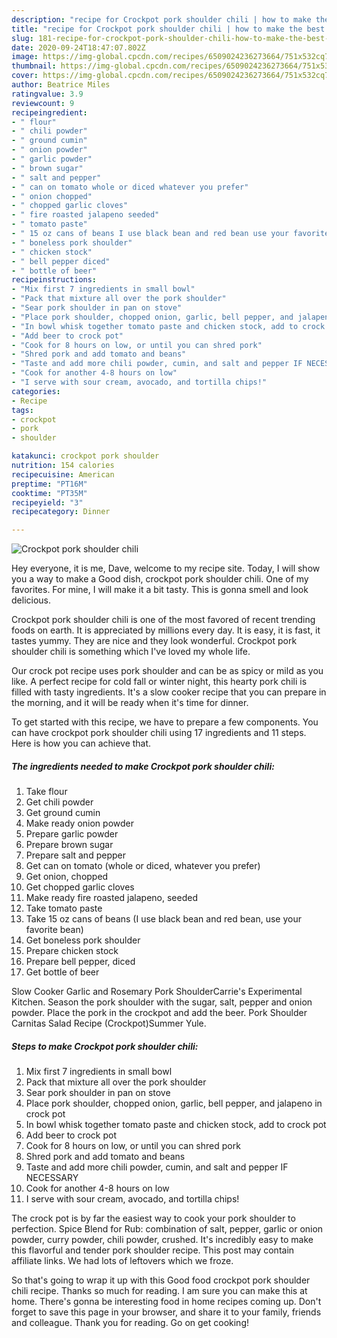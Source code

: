 ```yaml
---
description: "recipe for Crockpot pork shoulder chili | how to make the best Crockpot pork shoulder chili"
title: "recipe for Crockpot pork shoulder chili | how to make the best Crockpot pork shoulder chili"
slug: 181-recipe-for-crockpot-pork-shoulder-chili-how-to-make-the-best-crockpot-pork-shoulder-chili
date: 2020-09-24T18:47:07.802Z
image: https://img-global.cpcdn.com/recipes/6509024236273664/751x532cq70/crockpot-pork-shoulder-chili-recipe-main-photo.jpg
thumbnail: https://img-global.cpcdn.com/recipes/6509024236273664/751x532cq70/crockpot-pork-shoulder-chili-recipe-main-photo.jpg
cover: https://img-global.cpcdn.com/recipes/6509024236273664/751x532cq70/crockpot-pork-shoulder-chili-recipe-main-photo.jpg
author: Beatrice Miles
ratingvalue: 3.9
reviewcount: 9
recipeingredient:
- " flour"
- " chili powder"
- " ground cumin"
- " onion powder"
- " garlic powder"
- " brown sugar"
- " salt and pepper"
- " can on tomato whole or diced whatever you prefer"
- " onion chopped"
- " chopped garlic cloves"
- " fire roasted jalapeno seeded"
- " tomato paste"
- " 15 oz cans of beans I use black bean and red bean use your favorite bean"
- " boneless pork shoulder"
- " chicken stock"
- " bell pepper diced"
- " bottle of beer"
recipeinstructions:
- "Mix first 7 ingredients in small bowl"
- "Pack that mixture all over the pork shoulder"
- "Sear pork shoulder in pan on stove"
- "Place pork shoulder, chopped onion, garlic, bell pepper, and jalapeno in crock pot"
- "In bowl whisk together tomato paste and chicken stock, add to crock pot"
- "Add beer to crock pot"
- "Cook for 8 hours on low, or until you can shred pork"
- "Shred pork and add tomato and beans"
- "Taste and add more chili powder, cumin, and salt and pepper IF NECESSARY"
- "Cook for another 4-8 hours on low"
- "I serve with sour cream, avocado, and tortilla chips!"
categories:
- Recipe
tags:
- crockpot
- pork
- shoulder

katakunci: crockpot pork shoulder 
nutrition: 154 calories
recipecuisine: American
preptime: "PT16M"
cooktime: "PT35M"
recipeyield: "3"
recipecategory: Dinner

---
```



![Crockpot pork shoulder chili](https://img-global.cpcdn.com/recipes/6509024236273664/751x532cq70/crockpot-pork-shoulder-chili-recipe-main-photo.jpg)

Hey everyone, it is me, Dave, welcome to my recipe site. Today, I will show you a way to make a Good dish, crockpot pork shoulder chili. One of my favorites. For mine, I will make it a bit tasty. This is gonna smell and look delicious.

Crockpot pork shoulder chili is one of the most favored of recent trending foods on earth. It is appreciated by millions every day. It is easy, it is fast, it tastes yummy. They are nice and they look wonderful. Crockpot pork shoulder chili is something which I've loved my whole life.

Our crock pot recipe uses pork shoulder and can be as spicy or mild as you like. A perfect recipe for cold fall or winter night, this hearty pork chili is filled with tasty ingredients. It&#39;s a slow cooker recipe that you can prepare in the morning, and it will be ready when it&#39;s time for dinner.


To get started with this recipe, we have to prepare a few components. You can have crockpot pork shoulder chili using 17 ingredients and 11 steps. Here is how you can achieve that.

<!--inarticleads1-->

##### The ingredients needed to make Crockpot pork shoulder chili:

1. Take  flour
1. Get  chili powder
1. Get  ground cumin
1. Make ready  onion powder
1. Prepare  garlic powder
1. Prepare  brown sugar
1. Prepare  salt and pepper
1. Get  can on tomato (whole or diced, whatever you prefer)
1. Get  onion, chopped
1. Get  chopped garlic cloves
1. Make ready  fire roasted jalapeno, seeded
1. Take  tomato paste
1. Take  15 oz cans of beans (I use black bean and red bean, use your favorite bean)
1. Get  boneless pork shoulder
1. Prepare  chicken stock
1. Prepare  bell pepper, diced
1. Get  bottle of beer


Slow Cooker Garlic and Rosemary Pork ShoulderCarrie&#39;s Experimental Kitchen. Season the pork shoulder with the sugar, salt, pepper and onion powder. Place the pork in the crockpot and add the beer. Pork Shoulder Carnitas Salad Recipe (Crockpot)Summer Yule. 

<!--inarticleads2-->

##### Steps to make Crockpot pork shoulder chili:

1. Mix first 7 ingredients in small bowl
1. Pack that mixture all over the pork shoulder
1. Sear pork shoulder in pan on stove
1. Place pork shoulder, chopped onion, garlic, bell pepper, and jalapeno in crock pot
1. In bowl whisk together tomato paste and chicken stock, add to crock pot
1. Add beer to crock pot
1. Cook for 8 hours on low, or until you can shred pork
1. Shred pork and add tomato and beans
1. Taste and add more chili powder, cumin, and salt and pepper IF NECESSARY
1. Cook for another 4-8 hours on low
1. I serve with sour cream, avocado, and tortilla chips!


The crock pot is by far the easiest way to cook your pork shoulder to perfection. Spice Blend for Rub: combination of salt, pepper, garlic or onion powder, curry powder, chili powder, crushed. It&#39;s incredibly easy to make this flavorful and tender pork shoulder recipe. This post may contain affiliate links. We had lots of leftovers which we froze. 

So that's going to wrap it up with this Good food crockpot pork shoulder chili recipe. Thanks so much for reading. I am sure you can make this at home. There's gonna be interesting food in home recipes coming up. Don't forget to save this page in your browser, and share it to your family, friends and colleague. Thank you for reading. Go on get cooking!
